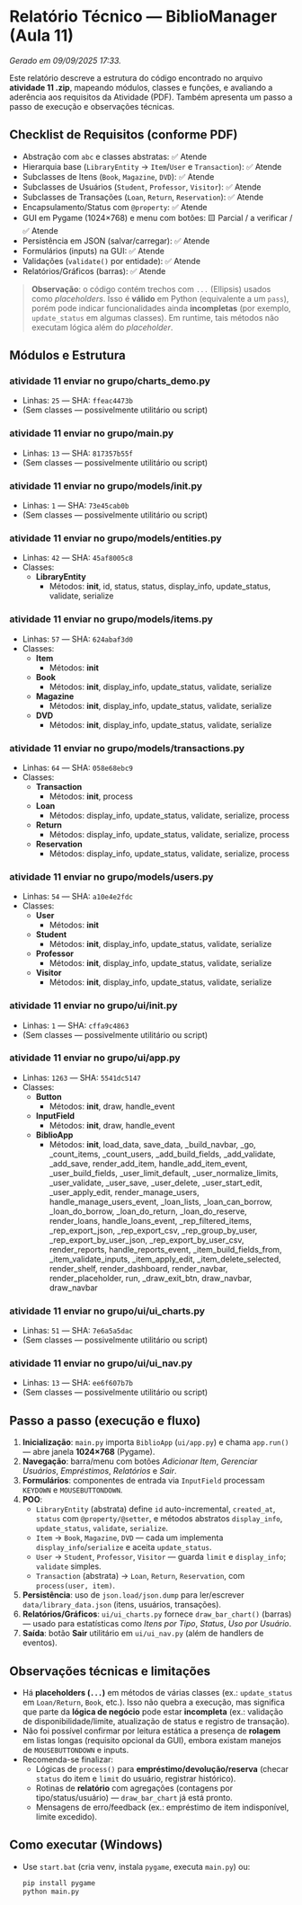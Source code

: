 # Relatório Técnico — BiblioManager (Aula 11)
_Gerado em 09/09/2025 17:33._

Este relatório descreve a estrutura do código encontrado no arquivo **atividade 11 .zip**, mapeando módulos, classes e funções, e avaliando a aderência aos requisitos da Atividade (PDF). Também apresenta um passo a passo de execução e observações técnicas.

## Checklist de Requisitos (conforme PDF)
- Abstração com `abc` e classes abstratas: ✅ Atende
- Hierarquia base (`LibraryEntity` → `Item`/`User` e `Transaction`): ✅ Atende
- Subclasses de Itens (`Book`, `Magazine`, `DVD`): ✅ Atende
- Subclasses de Usuários (`Student`, `Professor`, `Visitor`): ✅ Atende
- Subclasses de Transações (`Loan`, `Return`, `Reservation`): ✅ Atende
- Encapsulamento/Status com `@property`: ✅ Atende
- GUI em Pygame (1024×768) e menu com botões: 🟨 Parcial / a verificar / ✅ Atende
- Persistência em JSON (salvar/carregar): ✅ Atende
- Formulários (inputs) na GUI: ✅ Atende
- Validações (`validate()` por entidade): ✅ Atende
- Relatórios/Gráficos (barras): ✅ Atende

> **Observação**: o código contém trechos com `...` (Ellipsis) usados como _placeholders_. Isso é **válido** em Python (equivalente a um `pass`), porém pode indicar funcionalidades ainda **incompletas** (por exemplo, `update_status` em algumas classes). Em runtime, tais métodos não executam lógica além do _placeholder_.
## Módulos e Estrutura

### atividade 11 enviar no grupo/charts_demo.py
- Linhas: `25` — SHA: `ffeac4473b`
- (Sem classes — possivelmente utilitário ou script)

### atividade 11 enviar no grupo/main.py
- Linhas: `13` — SHA: `817357b55f`
- (Sem classes — possivelmente utilitário ou script)

### atividade 11 enviar no grupo/models/__init__.py
- Linhas: `1` — SHA: `73e45cab0b`
- (Sem classes — possivelmente utilitário ou script)

### atividade 11 enviar no grupo/models/entities.py
- Linhas: `42` — SHA: `45af8005c8`
- Classes:
  - **LibraryEntity**
    - Métodos: __init__, id, status, status, display_info, update_status, validate, serialize

### atividade 11 enviar no grupo/models/items.py
- Linhas: `57` — SHA: `624abaf3d0`
- Classes:
  - **Item**
    - Métodos: __init__
  - **Book**
    - Métodos: __init__, display_info, update_status, validate, serialize
  - **Magazine**
    - Métodos: __init__, display_info, update_status, validate, serialize
  - **DVD**
    - Métodos: __init__, display_info, update_status, validate, serialize

### atividade 11 enviar no grupo/models/transactions.py
- Linhas: `64` — SHA: `058e68ebc9`
- Classes:
  - **Transaction**
    - Métodos: __init__, process
  - **Loan**
    - Métodos: display_info, update_status, validate, serialize, process
  - **Return**
    - Métodos: display_info, update_status, validate, serialize, process
  - **Reservation**
    - Métodos: display_info, update_status, validate, serialize, process

### atividade 11 enviar no grupo/models/users.py
- Linhas: `54` — SHA: `a10e4e2fdc`
- Classes:
  - **User**
    - Métodos: __init__
  - **Student**
    - Métodos: __init__, display_info, update_status, validate, serialize
  - **Professor**
    - Métodos: __init__, display_info, update_status, validate, serialize
  - **Visitor**
    - Métodos: __init__, display_info, update_status, validate, serialize

### atividade 11 enviar no grupo/ui/__init__.py
- Linhas: `1` — SHA: `cffa9c4863`
- (Sem classes — possivelmente utilitário ou script)

### atividade 11 enviar no grupo/ui/app.py
- Linhas: `1263` — SHA: `5541dc5147`
- Classes:
  - **Button**
    - Métodos: __init__, draw, handle_event
  - **InputField**
    - Métodos: __init__, draw, handle_event
  - **BiblioApp**
    - Métodos: __init__, load_data, save_data, _build_navbar, _go, _count_items, _count_users, _add_build_fields, _add_validate, _add_save, render_add_item, handle_add_item_event, _user_build_fields, _user_limit_default, _user_normalize_limits, _user_validate, _user_save, _user_delete, _user_start_edit, _user_apply_edit, render_manage_users, handle_manage_users_event, _loan_lists, _loan_can_borrow, _loan_do_borrow, _loan_do_return, _loan_do_reserve, render_loans, handle_loans_event, _rep_filtered_items, _rep_export_json, _rep_export_csv, _rep_group_by_user, _rep_export_by_user_json, _rep_export_by_user_csv, render_reports, handle_reports_event, _item_build_fields_from, _item_validate_inputs, _item_apply_edit, _item_delete_selected, render_shelf, render_dashboard, render_navbar, render_placeholder, run, _draw_exit_btn, draw_navbar, draw_navbar

### atividade 11 enviar no grupo/ui/ui_charts.py
- Linhas: `51` — SHA: `7e6a5a5dac`
- (Sem classes — possivelmente utilitário ou script)

### atividade 11 enviar no grupo/ui/ui_nav.py
- Linhas: `13` — SHA: `ee6f607b7b`
- (Sem classes — possivelmente utilitário ou script)

## Passo a passo (execução e fluxo)
1. **Inicialização**: `main.py` importa `BiblioApp` (`ui/app.py`) e chama `app.run()` — abre janela **1024×768** (Pygame).
2. **Navegação**: barra/menu com botões _Adicionar Item_, _Gerenciar Usuários_, _Empréstimos_, _Relatórios_ e _Sair_.
3. **Formulários**: componentes de entrada via `InputField` processam `KEYDOWN` e `MOUSEBUTTONDOWN`.
4. **POO**:
   - `LibraryEntity` (abstrata) define `id` auto-incremental, `created_at`, `status` com `@property/@setter`, e métodos abstratos `display_info`, `update_status`, `validate`, `serialize`.
   - `Item` → `Book`, `Magazine`, `DVD` — cada um implementa `display_info`/`serialize` e aceita `update_status`.
   - `User` → `Student`, `Professor`, `Visitor` — guarda `limit` e `display_info`; `validate` simples.
   - `Transaction` (abstrata) → `Loan`, `Return`, `Reservation`, com `process(user, item)`.
5. **Persistência**: uso de `json.load/json.dump` para ler/escrever `data/library_data.json` (itens, usuários, transações).
6. **Relatórios/Gráficos**: `ui/ui_charts.py` fornece `draw_bar_chart()` (barras) — usado para estatísticas como _Itens por Tipo_, _Status_, _Uso por Usuário_.
7. **Saída**: botão **Sair** utilitário em `ui/ui_nav.py` (além de handlers de eventos).

## Observações técnicas e limitações
- Há **placeholders (`...`)** em métodos de várias classes (ex.: `update_status` em `Loan/Return`, `Book`, etc.). Isso não quebra a execução, mas significa que parte da **lógica de negócio** pode estar **incompleta** (ex.: validação de disponibilidade/limite, atualização de status e registro de transação).
- Não foi possível confirmar por leitura estática a presença de **rolagem** em listas longas (requisito opcional da GUI), embora existam manejos de `MOUSEBUTTONDOWN` e inputs.
- Recomenda-se finalizar:
  - Lógicas de `process()` para **empréstimo/devolução/reserva** (checar `status` do item e `limit` do usuário, registrar histórico).
  - Rotinas de **relatório** com agregações (contagens por tipo/status/usuário) — `draw_bar_chart` já está pronto.
  - Mensagens de erro/feedback (ex.: empréstimo de item indisponível, limite excedido).

## Como executar (Windows)
- Use `start.bat` (cria venv, instala `pygame`, executa `main.py`) ou:
  ```bat
  pip install pygame
  python main.py
  ```

